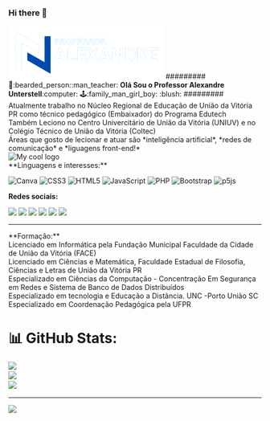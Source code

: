 ### Hi there 👋

<img src="professor.png" alt="My cool logo"/>
######### 👋:bearded_person::man_teacher: <strong>Olá Sou o Professor Alexandre Unterstell</strong>:computer: 🕹️:family_man_girl_boy: :blush: ######### <br/>
Atualmente trabalho no Núcleo Regional de Educação de União da Vitória PR como técnico pedagógico (Embaixador) do Programa Edutech <br/>
Também Leciono no Centro Univercitário de União da Vitória (UNIUV) e no Colégio Técnico de União da Vitória (Coltec)<br/>
Áreas que gosto de lecionar e atuar são *inteligência artificial*, *redes de comunicação* e *liguagens front-end!*<bR>
<img src="anima.gif" alt="My cool logo"/>
	<br/>**Linguagens e interesses:**

![Canva](https://img.shields.io/badge/Canva-%2300C4CC.svg?style=for-the-badge&logo=Canva&logoColor=white) ![CSS3](https://img.shields.io/badge/css3-%231572B6.svg?style=for-the-badge&logo=css3&logoColor=white) ![HTML5](https://img.shields.io/badge/html5-%23E34F26.svg?style=for-the-badge&logo=html5&logoColor=white) ![JavaScript](https://img.shields.io/badge/javascript-%23323330.svg?style=for-the-badge&logo=javascript&logoColor=%23F7DF1E) ![PHP](https://img.shields.io/badge/php-%23777BB4.svg?style=for-the-badge&logo=php&logoColor=white) ![Bootstrap](https://img.shields.io/badge/bootstrap-%23563D7C.svg?style=for-the-badge&logo=bootstrap&logoColor=white) ![p5js](https://img.shields.io/badge/p5.js-ED225D?style=for-the-badge&logo=p5.js&logoColor=FFFFFF)



**Redes sociais:**

[<img src="https://img.shields.io/badge/twitter-%231DA1F2.svg?&style=for-the-badge&logo=twitter&logoColor=white" />](https://twitter.com/alexunter) 
[<img src="https://img.shields.io/badge/linkedin-%230077B5.svg?&style=for-the-badge&logo=linkedin&logoColor=white" />](http://br.linkedin.com/pub/alexandre-unterstell/34/575/b88/) 
[<img src = "https://img.shields.io/badge/instagram-%23E4405F.svg?&style=for-the-badge&logo=instagram&logoColor=white">](https://www.instagram.com/alexunter/)
[<img src = "https://img.shields.io/badge/facebook-%231877F2.svg?&style=for-the-badge&logo=facebook&logoColor=white">](https://www.facebook.com/alexandre.unterstell)
[<img src ="https://img.shields.io/badge/Gmail-D14836?style=for-the-badge&logo=gmail&logoColor=white">](alexandre.unterstell@ecola.pr.gov.br)
[<img src ="https://img.shields.io/badge/WhatsApp-25D366?style=for-the-badge&logo=whatsapp&logoColor=white">](https://api.whatsapp.com/send?phone=5542984052237&text=Ol%C3%A1!%200)
	
<hr>
**Formação:**	
<br>Licenciado em Informática pela Fundação Municipal Faculdade da Cidade de União da Vitória (FACE)
<br>Licenciado em Ciências e Matemática, Faculdade Estadual de Filosofia, Ciências e Letras de União da Vitória PR 
<br>Especializado em Ciências da Computação - Concentração Em Segurança em Redes e Sistema de Banco de Dados Distribuídos
<br>Especializado em tecnologia e Educação a Distância. UNC -Porto União SC
<br>Especializado em Coordenação Pedagógica pela UFPR
	
# 📊 GitHub Stats:
![](https://github-readme-stats.vercel.app/api?username=alexunter&theme=vue-dark&hide_border=false&include_all_commits=false&count_private=false)<br/>
![](https://github-readme-streak-stats.herokuapp.com/?user=alexunter&theme=vue-dark&hide_border=false)<br/>
![](https://github-readme-stats.vercel.app/api/top-langs/?username=alexunter&theme=vue-dark&hide_border=false&include_all_commits=false&count_private=false&layout=compact)


---
[![](https://visitcount.itsvg.in/api?id=alexunter&icon=0&color=0)](https://visitcount.itsvg.in)

